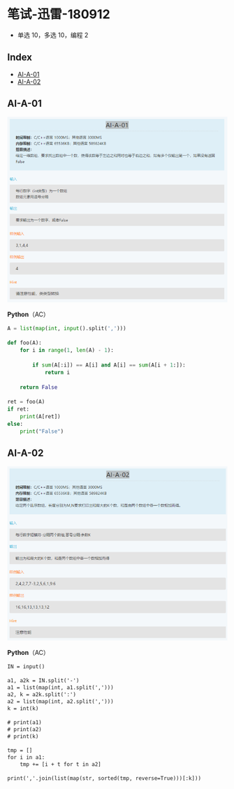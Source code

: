 笔试-迅雷-180912
===
- 单选 10，多选 10，编程 2

Index
---
<!-- TOC -->

- [AI-A-01](#ai-a-01)
- [AI-A-02](#ai-a-02)

<!-- /TOC -->

## AI-A-01
<div align="center"><img src="../_assets/TIM截图20180912193245.png" height="" /></div>

**Python**（AC）
```python
A = list(map(int, input().split(',')))

def foo(A):
    for i in range(1, len(A) - 1):
        
        if sum(A[:i]) == A[i] and A[i] == sum(A[i + 1:]):
            return i

    return False

ret = foo(A)
if ret:
    print(A[ret])
else:
    print("False")
```


## AI-A-02
<div align="center"><img src="../_assets/TIM截图20180912193315.png" height="" /></div>

**Python**（AC）
```
IN = input()

a1, a2k = IN.split('-')
a1 = list(map(int, a1.split(',')))
a2, k = a2k.split(':')
a2 = list(map(int, a2.split(',')))
k = int(k)

# print(a1)
# print(a2)
# print(k)

tmp = []
for i in a1:
    tmp += [i + t for t in a2]

print(','.join(list(map(str, sorted(tmp, reverse=True)))[:k]))

```
